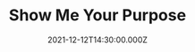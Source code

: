 ---
title: "Show Me Your Purpose"
image: https://i.imgur.com/DSKdeub.png
date: 2021-12-12T14:30:00.000Z
video:
  type: vimeo
  id: 656140655
speaker:
    name: "Mitchell McNaney"
    permalink: "mitchell-mcnaney"
series: "showtime"
---
